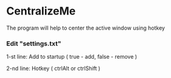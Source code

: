 # CentralizeMe

The program will help to center the active window using hotkey

### Edit "settings.txt"

1-st line: Add to startup ( true - add, false - remove )

2-nd line: Hotkey ( ctrlAlt or ctrlShift )
